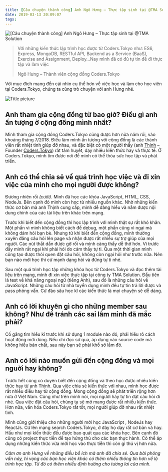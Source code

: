 ```yaml
---
title: [Câu chuyện thành công] Anh Ngô Hưng – Thực tập sinh tại @TMA Solution
date: 2019-03-13 20:09:07
tags:
---
```


![[Câu chuyện thành công] Anh Ngô Hưng – Thực tập sinh tại @TMA Solution](https://res.cloudinary.com/djeghcumw/image/upload/v1551793857/blog/success_stories-blog1-1200x620.jpg)

> Với những kiến thức lập trình học được từ Coders.Tokyo như: ES6, Express, MongoDB, RESTful API, Backend as a Service (BaaS), Exercise and Assignment, Deploy…Nay mình đã có đủ tự tin để đi thực tập và làm việc
> 
> Ngô Hưng – Thành viên cộng đồng Coders.Tokyo

Với mục đích mang đến cái nhìn cụ thể hơn về việc học và làm cho học viên tại Coders.Tokyo, chúng ta cùng trò chuyện với anh Hưng nhé.

![Title picture](https://res.cloudinary.com/djeghcumw/image/upload/v1535559184/blog/success_stories-blog1.3-1024x441.jpg)

## **Anh tham gia cộng đồng từ bao giờ? Điều gì anh ấn tượng ở cộng đồng mình nhất?**

Mình tham gia cộng đồng Coders.Tokyo cũng được hơn nữa năm rồi, vào khoảng tháng 7/2018. Điều làm mình ấn tượng với cộng đồng là các thành viên rất nhiệt tình giúp đỡ nhau, và đặc biệt có một người thầy (anh [Thịnh](https://www.facebook.com/nhim175) – Founder [Coders.Tokyo](http://coders.tokyo)) rất tâm huyết, dạy nhiều kiến thức hay và thực tế. Ở Coders.Tokyo, mình tìm được nơi để mình có thể thỏa sức học tập và phát triển.

## **Anh có thể chia sẻ về quá trình học việc và đi xin việc của mình cho mọi người được không?**

Đương nhiên rồi _(cười)_. Mình đã học các khóa JavaScript, HTML, CSS, NodeJs. Bên cạnh đó mình còn học từ nhiều nguồn khác. Nhờ những kiến thức cơ bản mà anh Thịnh cung cấp, mình dễ dàng hiểu và nắm được nội dung chính của các tài liệu trên khác trên mạng.

Trước khi biết đến cộng đồng thì học lập trình với mình thật sự rất khó khăn. Một phần vì mình không biết cách để debug, một phần cũng vì ngại mà không dám hỏi bạn bè. Nhưng từ khi biết đến cộng đồng, mình thường xuyên đăng câu hỏi lên page và nhận được rất nhiều sự trợ giúp của mọi người. Các nút thắt dần được gỡ rối và mình càng thấy dễ thở hơn. Vì trước đây mình rất ngại khi phải hỏi do cảm thấy tự ti. Qua một thời gian mình cũng tạo được thói quen đặt câu hỏi, không còn ngại hỏi như trước nữa. Nên bạn nào mới học thì cứ mạnh dạng hỏi và đừng tự ti nhé.

Sau một quá trình học tập những khóa học từ Coders.Tokyo và đọc thêm tài liệu trên mạng, mình đi xin việc thực tập tại công ty TMA Solution. Đầu tiên là test về khả năng ngoại ngữ (tiếng Anh), sau đó là những câu hỏi về JavaScript. Những câu hỏi từ nhà tuyển dụng mình đều tự tin trả lời được và pass phỏng vấn. Cứ đào sâu học kĩ các kiến thức là mọi chuyện sẽ dễ dàng.

## **Anh có lời khuyên gì cho những member sau không? Như để tránh các sai lầm mình đã mắc phải?**  

Cố gắng tìm hiểu kĩ trước khi sử dụng 1 module nào đó, phải hiểu rõ cách hoạt động mới dùng. Nếu chỉ đọc sơ qua, áp dụng vào source code mà không hiểu bản chất, sau này bạn sẽ phải khổ sở lắm đó.

## **Anh có lời nào muốn gửi đến cộng đồng và mọi nguời hay không?**

Trước hết cũng có duyên biết đến cộng đồng và theo học được nhiều kiến thức hay từ anh Thịnh. Qua việc chia sẻ kiến thức với nhau, mình học được rất nhiều điều hay từ cộng đồng. Mong cộng đồng sẽ phát triển rộng hơn nữa ở Việt Nam. Cũng như trên mình nói, mọi người hãy tự tin đặt câu hỏi đi nhé. Qua việc đặt câu hỏi, chúng ta sẽ mở mang được rất nhiều kiến thức. Hơn nữa, văn hóa Coders.Tokyo rất tốt, mọi người giúp đỡ nhau rất nhiệt tình.

Mình cũng giới thiệu cho những người mới học JavaScript , NodeJs hay ReactJs. Cứ lên mạng search Coders.Tokyo, ở đây họ dạy rất cơ bản và hay. Hầu như mọi kiến thức đều được bao quát qua các khóa học. Bên cạnh đó cũng có project thực tiễn để tạo hứng thú cho các bạn thực hành. Có thể áp dụng những kiến thức vừa mới học vào thực tiễn thì còn gì thú vị hơn nữa.

_Cảm ơn anh Hưng về những điều bổ ích mà anh đã chia sẻ. Qua bài phỏng vấn này, hi vọng các bạn học viên khác có thêm nhiều thông tin hơn về lộ trình học tập. Từ đó có thêm nhiều định hướng cho tương lai của mình._
